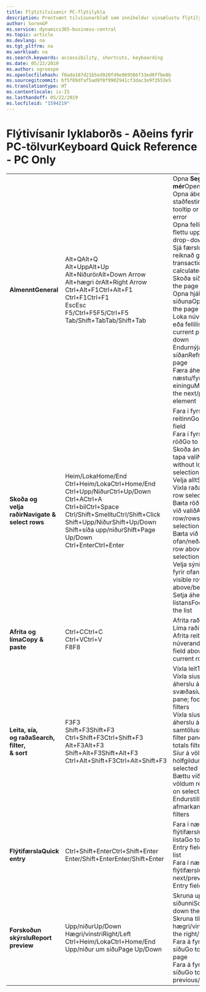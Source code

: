 ```yaml
---
title: Flýtitilvísanir PC-flýtilykla
description: Prentvænt tilvísunarblað sem inniheldur vinsælustu flýtilyklana fyrir tölvunotendur.
author: SorenGP
ms.service: dynamics365-business-central
ms.topic: article
ms.devlang: na
ms.tgt_pltfrm: na
ms.workload: na
ms.search.keywords: accessibility, shortcuts, keyboarding
ms.date: 05/22/2019
ms.author: sgroespe
ms.openlocfilehash: f0ada187d21b5ed920fd9e969586f33ed0ffbe8b
ms.sourcegitcommit: bf5f89dfaf5ad9f8f9902941cf3dac3e9f3553e5
ms.translationtype: HT
ms.contentlocale: is-IS
ms.lasthandoff: 05/22/2019
ms.locfileid: "1594219"
---
```

# <a name="keyboard-quick-reference---pc-only"></a><span data-ttu-id="3433e-103">Flýtivísanir lyklaborðs - Aðeins fyrir PC-tölvur</span><span class="sxs-lookup"><span data-stu-id="3433e-103">Keyboard Quick Reference - PC Only</span></span>

||||  
|----------------|-----------|----------------|
|<span data-ttu-id="3433e-104">**Almennt**</span><span class="sxs-lookup"><span data-stu-id="3433e-104">**General**</span></span>|<span data-ttu-id="3433e-105">Alt+Q</span><span class="sxs-lookup"><span data-stu-id="3433e-105">Alt+Q</span></span><br /><span data-ttu-id="3433e-106">Alt+Upp</span><span class="sxs-lookup"><span data-stu-id="3433e-106">Alt+Up</span></span><br /><span data-ttu-id="3433e-107">Alt+Niðurör</span><span class="sxs-lookup"><span data-stu-id="3433e-107">Alt+Down Arrow</span></span><br /><span data-ttu-id="3433e-108">Alt+hægri ör</span><span class="sxs-lookup"><span data-stu-id="3433e-108">Alt+Right Arrow</span></span><br /><span data-ttu-id="3433e-109">Ctrl+Alt+F1</span><span class="sxs-lookup"><span data-stu-id="3433e-109">Ctrl+Alt+F1</span></span><br /><span data-ttu-id="3433e-110">Ctrl+F1</span><span class="sxs-lookup"><span data-stu-id="3433e-110">Ctrl+F1</span></span><br /><span data-ttu-id="3433e-111">Esc</span><span class="sxs-lookup"><span data-stu-id="3433e-111">Esc</span></span><br /><span data-ttu-id="3433e-112">F5/Ctrl+F5</span><span class="sxs-lookup"><span data-stu-id="3433e-112">F5/Ctrl+F5</span></span><br /><span data-ttu-id="3433e-113">Tab/Shift+Tab</span><span class="sxs-lookup"><span data-stu-id="3433e-113">Tab/Shift+Tab</span></span><br />|<span data-ttu-id="3433e-114">Opna **Segðu mér**</span><span class="sxs-lookup"><span data-stu-id="3433e-114">Open **Tell me**</span></span><br /><span data-ttu-id="3433e-115">Opna ábendingu eða staðfestingarvillu</span><span class="sxs-lookup"><span data-stu-id="3433e-115">Open tooltip or validation error</span></span><br /><span data-ttu-id="3433e-116">Opna fellilista eða flettu upp</span><span class="sxs-lookup"><span data-stu-id="3433e-116">Open a drop-down or look up</span></span><br /><span data-ttu-id="3433e-117">Sjá færslur fyrir reiknað gildi</span><span class="sxs-lookup"><span data-stu-id="3433e-117">See the transactions for calculated value</span></span><br /><span data-ttu-id="3433e-118">Skoða síðuna</span><span class="sxs-lookup"><span data-stu-id="3433e-118">Inspect the page</span></span><br /><span data-ttu-id="3433e-119">Opna hjálp fyrir síðuna</span><span class="sxs-lookup"><span data-stu-id="3433e-119">Open help for the page</span></span><br /><span data-ttu-id="3433e-120">Loka núverandi síðu eða fellilista</span><span class="sxs-lookup"><span data-stu-id="3433e-120">Close the current page or drop-down</span></span><br /><span data-ttu-id="3433e-121">Endurnýja/endurhlaða síðan</span><span class="sxs-lookup"><span data-stu-id="3433e-121">Refresh/reload page</span></span><br /><span data-ttu-id="3433e-122">Færa áherslu á næstu/fyrri einingu</span><span class="sxs-lookup"><span data-stu-id="3433e-122">Move focus to the next/previous element</span></span>|
|<span data-ttu-id="3433e-123">**Skoða og <br />velja raðir**</span><span class="sxs-lookup"><span data-stu-id="3433e-123">**Navigate &<br />select rows**</span></span>| <span data-ttu-id="3433e-124">Heim/Loka</span><span class="sxs-lookup"><span data-stu-id="3433e-124">Home/End</span></span><br /><span data-ttu-id="3433e-125">Ctrl+Heim/Loka</span><span class="sxs-lookup"><span data-stu-id="3433e-125">Ctrl+Home/End</span></span> <br /><span data-ttu-id="3433e-126">Ctrl+Upp/Niður</span><span class="sxs-lookup"><span data-stu-id="3433e-126">Ctrl+Up/Down</span></span><br /><span data-ttu-id="3433e-127">Ctrl+A</span><span class="sxs-lookup"><span data-stu-id="3433e-127">Ctrl+A</span></span> <br /><span data-ttu-id="3433e-128">Ctrl+bil</span><span class="sxs-lookup"><span data-stu-id="3433e-128">Ctrl+Space</span></span><br /><span data-ttu-id="3433e-129">Ctrl/Shift+Smelltu</span><span class="sxs-lookup"><span data-stu-id="3433e-129">Ctrl/Shift+Click</span></span><br /><span data-ttu-id="3433e-130">Shift+Upp/Niður</span><span class="sxs-lookup"><span data-stu-id="3433e-130">Shift+Up/Down</span></span><br /><span data-ttu-id="3433e-131">Shift+síða upp/niður</span><span class="sxs-lookup"><span data-stu-id="3433e-131">Shift+Page Up/Down</span></span><br /><span data-ttu-id="3433e-132">Ctrl+Enter</span><span class="sxs-lookup"><span data-stu-id="3433e-132">Ctrl+Enter</span></span>| <span data-ttu-id="3433e-133">Fara í fyrsta/síðasta reitinn</span><span class="sxs-lookup"><span data-stu-id="3433e-133">Go to first/last field</span></span><br /><span data-ttu-id="3433e-134">Fara í fyrstu/síðustu röð</span><span class="sxs-lookup"><span data-stu-id="3433e-134">Go to first/last row</span></span><br /><span data-ttu-id="3433e-135">Skoða án þess að tapa vali</span><span class="sxs-lookup"><span data-stu-id="3433e-135">Navigate without losing selection</span></span><br /><span data-ttu-id="3433e-136">Velja allt</span><span class="sxs-lookup"><span data-stu-id="3433e-136">Select all</span></span><br /><span data-ttu-id="3433e-137">Víxla raðavali</span><span class="sxs-lookup"><span data-stu-id="3433e-137">Toggle row selection</span></span><br /> <span data-ttu-id="3433e-138">Bæta röðinni/röðunum við valið</span><span class="sxs-lookup"><span data-stu-id="3433e-138">Add the row/rows to the selection</span></span><br /><span data-ttu-id="3433e-139">Bæta við röðum fyrir ofan/neðan við val</span><span class="sxs-lookup"><span data-stu-id="3433e-139">Add row above/below to selection</span></span><br /><span data-ttu-id="3433e-140">Velja sýnilegar raðir fyrir ofan/neðan</span><span class="sxs-lookup"><span data-stu-id="3433e-140">Select visible rows above/below</span></span> <br /><span data-ttu-id="3433e-141">Setja áherslu utan listans</span><span class="sxs-lookup"><span data-stu-id="3433e-141">Focus out of the list</span></span>|
|<span data-ttu-id="3433e-142">**Afrita og líma**</span><span class="sxs-lookup"><span data-stu-id="3433e-142">**Copy & paste**</span></span>|<span data-ttu-id="3433e-143">Ctrl+C</span><span class="sxs-lookup"><span data-stu-id="3433e-143">Ctrl+C</span></span><br /><span data-ttu-id="3433e-144">Ctrl+V</span><span class="sxs-lookup"><span data-stu-id="3433e-144">Ctrl+V</span></span><br /><span data-ttu-id="3433e-145">F8</span><span class="sxs-lookup"><span data-stu-id="3433e-145">F8</span></span>|<span data-ttu-id="3433e-146">Afrita raðir</span><span class="sxs-lookup"><span data-stu-id="3433e-146">Copy rows</span></span><br /><span data-ttu-id="3433e-147">Líma raðir</span><span class="sxs-lookup"><span data-stu-id="3433e-147">Paste rows</span></span><br /><span data-ttu-id="3433e-148">Afrita reit hér að ofan í núverandi röð</span><span class="sxs-lookup"><span data-stu-id="3433e-148">Copy field above into current row</span></span>|
|<span data-ttu-id="3433e-149">**Leita, sía, <br />og raða**</span><span class="sxs-lookup"><span data-stu-id="3433e-149">**Search, filter, <br />& sort**</span></span>|<span data-ttu-id="3433e-150">F3</span><span class="sxs-lookup"><span data-stu-id="3433e-150">F3</span></span><br /><span data-ttu-id="3433e-151">Shift+F3</span><span class="sxs-lookup"><span data-stu-id="3433e-151">Shift+F3</span></span><br /><span data-ttu-id="3433e-152">Ctrl+Shift+F3</span><span class="sxs-lookup"><span data-stu-id="3433e-152">Ctrl+Shift+F3</span></span><br /><span data-ttu-id="3433e-153">Alt+F3</span><span class="sxs-lookup"><span data-stu-id="3433e-153">Alt+F3</span></span><br /><span data-ttu-id="3433e-154">Shift+Alt+F3</span><span class="sxs-lookup"><span data-stu-id="3433e-154">Shift+Alt+F3</span></span><br /><span data-ttu-id="3433e-155">Ctrl+Alt+Shift+F3</span><span class="sxs-lookup"><span data-stu-id="3433e-155">Ctrl+Alt+Shift+F3</span></span>|<span data-ttu-id="3433e-156">Víxla leit</span><span class="sxs-lookup"><span data-stu-id="3433e-156">Toggle search</span></span><br /><span data-ttu-id="3433e-157">Víxla síusvæði; setja áherslu á svæðasíur</span><span class="sxs-lookup"><span data-stu-id="3433e-157">Toggle filter pane; focus on field filters</span></span><br /><span data-ttu-id="3433e-158">Víxla síusvæði; setja áherslu á samtölusíur</span><span class="sxs-lookup"><span data-stu-id="3433e-158">Toggle filter pane; focus on totals filters</span></span><br /><span data-ttu-id="3433e-159">Síur á völdum hólfgildum</span><span class="sxs-lookup"><span data-stu-id="3433e-159">Filter on selected cell value</span></span><br /><span data-ttu-id="3433e-160">Bættu við síu á völdum reit</span><span class="sxs-lookup"><span data-stu-id="3433e-160">Add filter on selected field</span></span><br /><span data-ttu-id="3433e-161">Endurstilla afmarkanir</span><span class="sxs-lookup"><span data-stu-id="3433e-161">Reset filters</span></span>|
|<span data-ttu-id="3433e-162">**Flýtifærsla**</span><span class="sxs-lookup"><span data-stu-id="3433e-162">**Quick entry**</span></span>|<span data-ttu-id="3433e-163">Ctrl+Shift+Enter</span><span class="sxs-lookup"><span data-stu-id="3433e-163">Ctrl+Shift+Enter</span></span><br /><span data-ttu-id="3433e-164">Enter/Shift+Enter</span><span class="sxs-lookup"><span data-stu-id="3433e-164">Enter/Shift+Enter</span></span>|<span data-ttu-id="3433e-165">Fara í næsta reit flýtifærslu utan lista</span><span class="sxs-lookup"><span data-stu-id="3433e-165">Go to next Quick Entry field outside a list</span></span><br /><span data-ttu-id="3433e-166">Fara í næsta/fyrri reit flýtifærslu</span><span class="sxs-lookup"><span data-stu-id="3433e-166">Go to next/previous Quick Entry field</span></span>|
|<span data-ttu-id="3433e-167">**Forskoðun skýrslu**</span><span class="sxs-lookup"><span data-stu-id="3433e-167">**Report preview**</span></span>|<span data-ttu-id="3433e-168">Upp/niður</span><span class="sxs-lookup"><span data-stu-id="3433e-168">Up/Down</span></span><br /><span data-ttu-id="3433e-169">Hægri/vinstri</span><span class="sxs-lookup"><span data-stu-id="3433e-169">Right/Left</span></span><br /><span data-ttu-id="3433e-170">Ctrl+Heim/Loka</span><span class="sxs-lookup"><span data-stu-id="3433e-170">Ctrl+Home/End</span></span><br /><span data-ttu-id="3433e-171">Upp/niður um síðu</span><span class="sxs-lookup"><span data-stu-id="3433e-171">Page Up/Down</span></span>|<span data-ttu-id="3433e-172">Skruna upp og niður á síðunni</span><span class="sxs-lookup"><span data-stu-id="3433e-172">Scroll up and down the page</span></span><br /><span data-ttu-id="3433e-173">Skruna til hægri/vinstri</span><span class="sxs-lookup"><span data-stu-id="3433e-173">Scroll to the right/left</span></span> <br /><span data-ttu-id="3433e-174">Fara á fyrstu/síðustu síðu</span><span class="sxs-lookup"><span data-stu-id="3433e-174">Go to the first/last page</span></span><br /><span data-ttu-id="3433e-175">Fara á fyrri/næstu síðu</span><span class="sxs-lookup"><span data-stu-id="3433e-175">Go to the previous/next page</span></span>|
